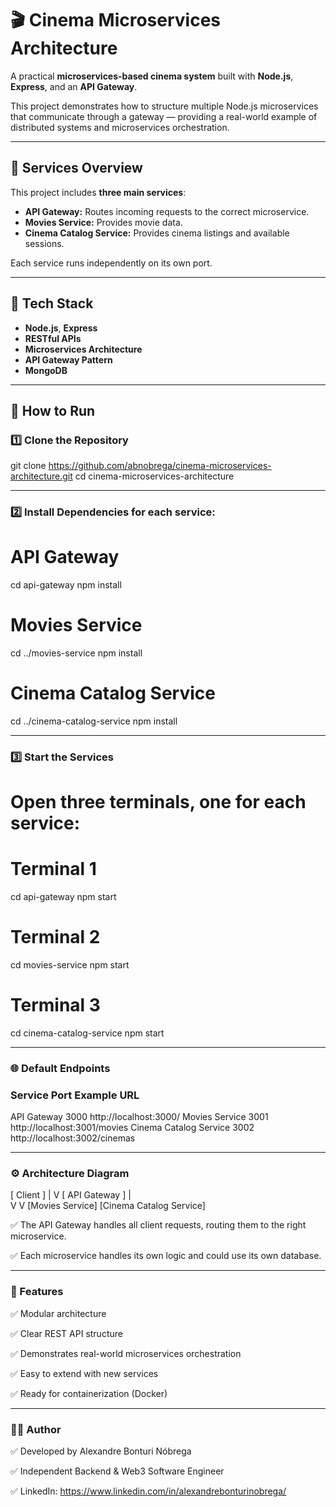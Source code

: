 # 🎬 Cinema Microservices Architecture

A practical **microservices-based cinema system** built with **Node.js**, **Express**, and an **API Gateway**.

This project demonstrates how to structure multiple Node.js microservices that communicate through a gateway — providing a real-world example of distributed systems and microservices orchestration.

---

## 📂 Services Overview

This project includes **three main services**:

- **API Gateway:** Routes incoming requests to the correct microservice.
- **Movies Service:** Provides movie data.
- **Cinema Catalog Service:** Provides cinema listings and available sessions.

Each service runs independently on its own port.

---

## 🧩 Tech Stack

- **Node.js**, **Express**
- **RESTful APIs**
- **Microservices Architecture**
- **API Gateway Pattern**
- **MongoDB**

---

## 🚀 How to Run

### 1️⃣ Clone the Repository

git clone https://github.com/abnobrega/cinema-microservices-architecture.git
cd cinema-microservices-architecture

---

### 2️⃣ Install Dependencies for each service:

# API Gateway
cd api-gateway
npm install

# Movies Service
cd ../movies-service
npm install

# Cinema Catalog Service
cd ../cinema-catalog-service
npm install

---

### 3️⃣ Start the Services
# Open three terminals, one for each service:

# Terminal 1
cd api-gateway
npm start

# Terminal 2
cd movies-service
npm start

# Terminal 3
cd cinema-catalog-service
npm start

---

### 🌐 Default Endpoints
### Service	            Port	Example URL
API Gateway	            3000	http://localhost:3000/
Movies Service	        3001	http://localhost:3001/movies
Cinema Catalog Service	3002	http://localhost:3002/cinemas

---

### ⚙️ Architecture Diagram
[ Client ]
   |
   V
[ API Gateway ]
   |            \
   V             V
[Movies Service] [Cinema Catalog Service]

✅ The API Gateway handles all client requests, routing them to the right microservice.

✅ Each microservice handles its own logic and could use its own database.

---

### 📝 Features
✅ Modular architecture

✅ Clear REST API structure

✅ Demonstrates real-world microservices orchestration

✅ Easy to extend with new services

✅ Ready for containerization (Docker)

---

### 👨‍💻 Author
✅ Developed by Alexandre Bonturi Nóbrega

✅ Independent Backend & Web3 Software Engineer

✅ LinkedIn: https://www.linkedin.com/in/alexandrebonturinobrega/


